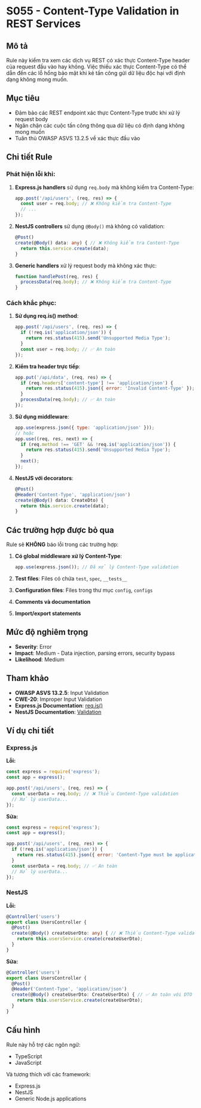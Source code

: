 # S055 - Content-Type Validation in REST Services

## Mô tả

Rule này kiểm tra xem các dịch vụ REST có xác thực Content-Type header của request đầu vào hay không. Việc thiếu xác thực Content-Type có thể dẫn đến các lỗ hổng bảo mật khi kẻ tấn công gửi dữ liệu độc hại với định dạng không mong muốn.

## Mục tiêu

- Đảm bảo các REST endpoint xác thực Content-Type trước khi xử lý request body
- Ngăn chặn các cuộc tấn công thông qua dữ liệu có định dạng không mong muốn
- Tuân thủ OWASP ASVS 13.2.5 về xác thực đầu vào

## Chi tiết Rule

### Phát hiện lỗi khi:

1. **Express.js handlers** sử dụng `req.body` mà không kiểm tra Content-Type:
   ```javascript
   app.post('/api/users', (req, res) => {
     const user = req.body; // ❌ Không kiểm tra Content-Type
     // ...
   });
   ```

2. **NestJS controllers** sử dụng `@Body()` mà không có validation:
   ```typescript
   @Post()
   create(@Body() data: any) { // ❌ Không kiểm tra Content-Type
     return this.service.create(data);
   }
   ```

3. **Generic handlers** xử lý request body mà không xác thực:
   ```javascript
   function handlePost(req, res) {
     processData(req.body); // ❌ Không kiểm tra Content-Type
   }
   ```

### Cách khắc phục:

1. **Sử dụng req.is() method**:
   ```javascript
   app.post('/api/users', (req, res) => {
     if (!req.is('application/json')) {
       return res.status(415).send('Unsupported Media Type');
     }
     const user = req.body; // ✅ An toàn
   });
   ```

2. **Kiểm tra header trực tiếp**:
   ```javascript
   app.put('/api/data', (req, res) => {
     if (req.headers['content-type'] !== 'application/json') {
       return res.status(415).json({ error: 'Invalid Content-Type' });
     }
     processData(req.body); // ✅ An toàn
   });
   ```

3. **Sử dụng middleware**:
   ```javascript
   app.use(express.json({ type: 'application/json' }));
   // hoặc
   app.use((req, res, next) => {
     if (req.method !== 'GET' && !req.is('application/json')) {
       return res.status(415).send('Unsupported Media Type');
     }
     next();
   });
   ```

4. **NestJS với decorators**:
   ```typescript
   @Post()
   @Header('Content-Type', 'application/json')
   create(@Body() data: CreateDto) {
     return this.service.create(data);
   }
   ```

## Các trường hợp được bỏ qua

Rule sẽ **KHÔNG** báo lỗi trong các trường hợp:

1. **Có global middleware xử lý Content-Type**:
   ```javascript
   app.use(express.json()); // Đã xử lý Content-Type validation
   ```

2. **Test files**: Files có chứa `test`, `spec`, `__tests__`

3. **Configuration files**: Files trong thư mục `config`, `configs`

4. **Comments và documentation**

5. **Import/export statements**

## Mức độ nghiêm trọng

- **Severity**: Error
- **Impact**: Medium - Data injection, parsing errors, security bypass
- **Likelihood**: Medium

## Tham khảo

- **OWASP ASVS 13.2.5**: Input Validation
- **CWE-20**: Improper Input Validation
- **Express.js Documentation**: [req.is()](https://expressjs.com/en/4x/api.html#req.is)
- **NestJS Documentation**: [Validation](https://docs.nestjs.com/techniques/validation)

## Ví dụ chi tiết

### Express.js

**Lỗi:**
```javascript
const express = require('express');
const app = express();

app.post('/api/users', (req, res) => {
  const userData = req.body; // ❌ Thiếu Content-Type validation
  // Xử lý userData...
});
```

**Sửa:**
```javascript
const express = require('express');
const app = express();

app.post('/api/users', (req, res) => {
  if (!req.is('application/json')) {
    return res.status(415).json({ error: 'Content-Type must be application/json' });
  }
  const userData = req.body; // ✅ An toàn
  // Xử lý userData...
});
```

### NestJS

**Lỗi:**
```typescript
@Controller('users')
export class UsersController {
  @Post()
  create(@Body() createUserDto: any) { // ❌ Thiếu Content-Type validation
    return this.usersService.create(createUserDto);
  }
}
```

**Sửa:**
```typescript
@Controller('users')
export class UsersController {
  @Post()
  @Header('Content-Type', 'application/json')
  create(@Body() createUserDto: CreateUserDto) { // ✅ An toàn với DTO validation
    return this.usersService.create(createUserDto);
  }
}
```

## Cấu hình

Rule này hỗ trợ các ngôn ngữ:
- TypeScript
- JavaScript

Và tương thích với các framework:
- Express.js
- NestJS
- Generic Node.js applications

